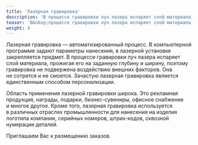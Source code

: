 ```yaml
---
title: 'Лазерная гравировка'
description: 'В процессе гравировки луч лазера испаряет слой материала, прожигая его на заданную глубину и ширину, поэтому гравировка не подвержена воздействию внешних факторов. Она не сотрется и не смоется.'
teaser: 'В&nbsp;процессе гравировки луч лазера испаряет слой материала, прожигая его на&nbsp;заданную глубину, поэтому гравировка не&nbsp;сотрется и&nbsp;не&nbsp;смоется.'
weight: 4
---
```


Лазерная гравировка&nbsp;&mdash; автоматизированный процесс. В&nbsp;компьютерной программе задают параметры нанесения, в&nbsp;лазерной установке закрепляется предмет. В&nbsp;процессе гравировки луч лазера испаряет слой материала, прожигая его на&nbsp;заданную глубину и&nbsp;ширину, поэтому гравировка не&nbsp;подвержена воздействию внешних факторов. Она не&nbsp;сотрется и&nbsp;не&nbsp;смоется. Зачастую лазерная гравировка является единственным способом персонализации.

Область применения лазерной гравировки широка. Это рекламная продукция, награды, подарки, бизнес-сувениры, офисное снабжение и&nbsp;многое другое. Кроме того, лазерная гравировка используется в&nbsp;различных отраслях промышленности для нанесения на&nbsp;изделия логотипа компании, серийных номеров, штрих-кодов, сквозной нумерации деталей.

Приглашаем Вас к&nbsp;размещению заказов.
